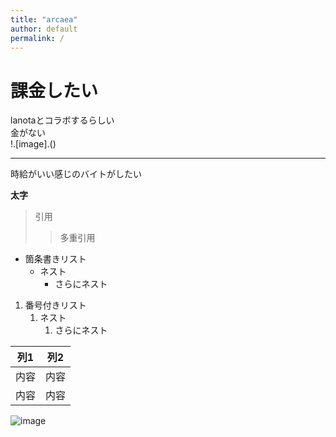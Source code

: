 ```yaml
---
title: "arcaea"
author: default
permalink: /
---
```


# 課金したい

lanotaとコラボするらしい  
金がない  
!.[image].()


---

時給がいい感じのバイトがしたい


**太字**

> 引用
>> 多重引用


- 箇条書きリスト
  - ネスト
    - さらにネスト


1. 番号付きリスト
   1. ネスト
      1. さらにネスト

  
| 列1  | 列2  |
|-----|-----|
| 内容  | 内容  |
| 内容  | 内容  |

![image](/220422_GitHubPages/assets/images/logo-150.png)
